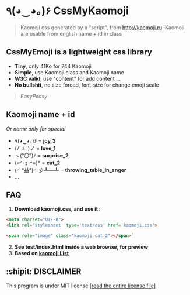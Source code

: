 # ٩(◕‿◕｡)۶ CssMyKaomoji

>Kaomoji css generated by a "script", from http://kaomoji.ru.
>Kaomoji are usable from english name + id in class

## CssMyEmoji is a lightweight css library

* **Tiny**, only 41Ko for 744 Kaomoji
* **Simple**, use Kaomoji class and Kaomoji name
* **W3C valid**, use "content" for add content ...
* **No bullshit**, no size forced, font-size for change emoji scale

>*EasyPeasy*

## Kaomoji name + id
*Or name only for special*   

* ٩(◕‿◕｡)۶ = **joy_3**
* (ﾉ´ з `)ノ = **love_1**
* ヽ(°〇°)ﾉ = **surprise_2**
* (=^･ｪ･^=)* = **cat_2**
* (╯°益°)╯彡┻━┻ = **throwing_table_in_anger**
* ...

## FAQ

1. **Download kaomoji.css, and use it :**
```html
<meta charset="UTF-8">
<link rel='stylesheet' type='text/css' href='kaomoji.css'>
```
```html
<span role="image" class="kaomoji cat_2"></span>`
```

2. **See test/index.html inside a web browser, for preview**
3. **Based on [kaomoji List](http://kaomoji.ru/en/)**

## :shipit: **DISCLAIMER**

This program is under MIT license [[read the entire license file]](https://git.iglou.eu/Laboratory/CssMyKaomoji/raw/branch/master/LICENSE)
